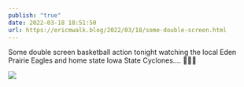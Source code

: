 ```yaml
---
publish: "true"
date: 2022-03-18 18:51:50
url: https://ericmwalk.blog/2022/03/18/some-double-screen.html
---
```


Some double screen basketball action tonight watching the local Eden Prairie Eagles and home state Iowa State Cyclones…. 🏀⛹️‍♂️


![](https://ericmwalk.blog/uploads/2022/51aa4b0cba.jpg)